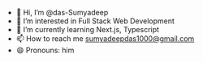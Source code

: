 - 👋 Hi, I’m @das-Sumyadeep
- 👀 I’m interested in Full Stack Web Development
- 🌱 I’m currently learning Next.js, Typescript
- 📫 How to reach me sumyadeepdas1000@gmail.com
- 😄 Pronouns: him

<!---
das-Sumyadeep/das-Sumyadeep is a ✨ special ✨ repository because its `README.md` (this file) appears on your GitHub profile.
You can click the Preview link to take a look at your changes.
--->
